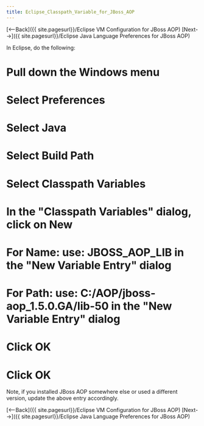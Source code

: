 ```yaml
---
title: Eclipse_Classpath_Variable_for_JBoss_AOP
---
```

[<--Back]({{ site.pagesurl}}/Eclipse VM Configuration for JBoss AOP) [Next-->]({{ site.pagesurl}}/Eclipse Java Language Preferences for JBoss AOP)

In Eclipse, do the following:
# Pull down the **Windows** menu
# Select **Preferences**
# Select **Java**
# Select **Build Path**
# Select **Classpath Variables**
# In the "Classpath Variables" dialog, click on **New**
# For **Name:** use: JBOSS_AOP_LIB in the "New Variable Entry" dialog
# For **Path:** use: C:/AOP/jboss-aop_1.5.0.GA/lib-50 in the "New Variable Entry" dialog
# Click **OK**
# Click **OK**

Note, if you installed JBoss AOP somewhere else or used a different version, update the above entry accordingly.

[<--Back]({{ site.pagesurl}}/Eclipse VM Configuration for JBoss AOP) [Next-->]({{ site.pagesurl}}/Eclipse Java Language Preferences for JBoss AOP)